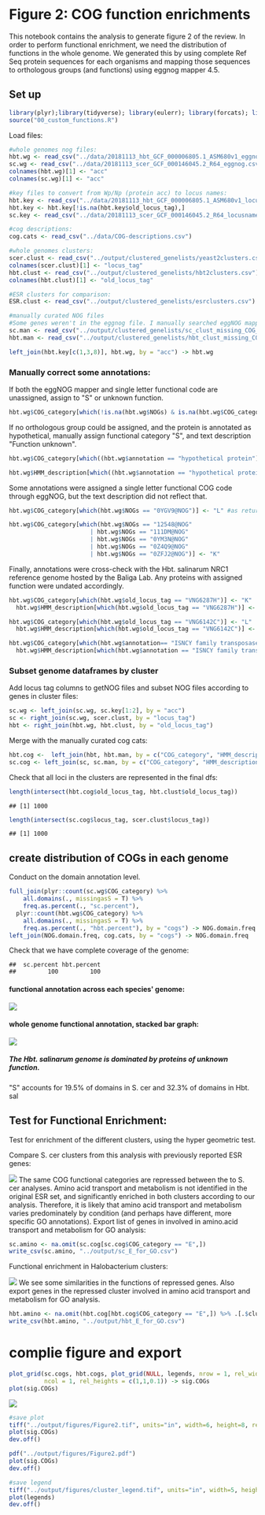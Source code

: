 Figure 2: COG function enrichments
================

This notebook contains the analysis to generate figure 2 of the review. In order to perform functional enrichment, we need the distribution of functions in the whole genome. We generated this by using complete Ref Seq protein sequences for each organisms and mapping those sequences to orthologous groups (and functions) using eggnog mapper 4.5.

Set up
------

``` r
library(plyr);library(tidyverse); library(eulerr); library(forcats); library(viridis); library(cowplot)
source("00_custom_functions.R")
```

Load files:

``` r
#whole genomes nog files:
hbt.wg <- read_csv("../data/20181113_hbt_GCF_000006805.1_ASM680v1_eggnog.csv")
sc.wg <- read_csv("../data/20181113_scer_GCF_000146045.2_R64_eggnog.csv")
colnames(hbt.wg)[1] <- "acc"
colnames(sc.wg)[1] <- "acc"

#key files to convert from Wp/Np (protein acc) to locus names:
hbt.key <- read_csv("../data/20181113_hbt_GCF_000006805.1_ASM680v1_locusnames.csv")
hbt.key <- hbt.key[!is.na(hbt.key$old_locus_tag),]
sc.key <- read_csv("../data/20181113_scer_GCF_000146045.2_R64_locusnames.csv")

#cog descriptions:
cog.cats <- read_csv("../data/COG-descriptions.csv")

#whole genomes clusters:
scer.clust <- read_csv("../output/clustered_genelists/yeast2clusters.csv")
colnames(scer.clust)[1] <- "locus_tag"
hbt.clust <- read_csv("../output/clustered_genelists/hbt2clusters.csv")
colnames(hbt.clust)[1] <- "old_locus_tag"

#ESR clusters for comparison:
ESR.clust <- read_csv("../output/clustered_genelists/esrclusters.csv")

#manually curated NOG files
#Some genes weren't in the eggnog file. I manually searched eggNOG mapper and curated the NOG functional classification for those missing genes. 
sc.man <- read_csv("../output/clustered_genelists/sc_clust_missing_COG_curated.csv")
hbt.man <- read_csv("../output/clustered_genelists/hbt_clust_missing_COG_curated.csv")

left_join(hbt.key[c(1,3,8)], hbt.wg, by = "acc") -> hbt.wg
```

### Manually correct some annotations:

If both the eggNOG mapper and single letter functional code are unassigned, assign to "S" or unknown function.

``` r
hbt.wg$COG_category[which(!is.na(hbt.wg$NOGs) & is.na(hbt.wg$COG_category))] <- "S"
```

If no orthologous group could be assigned, and the protein is annotated as hypothetical, manually assign functional category "S", and text description "Function unknown".

``` r
hbt.wg$COG_category[which((hbt.wg$annotation == "hypothetical protein") & !is.na(hbt.wg$NOGs) & is.na(hbt.wg$COG_category))] <- "S"

hbt.wg$HMM_description[which((hbt.wg$annotation == "hypothetical protein") & !is.na(hbt.wg$NOGs) & is.na(hbt.wg$COG_category))] <- "Function unknown" 
```

Some annotations were assigned a single letter functional COG code through eggNOG, but the text description did not reflect that.

``` r
hbt.wg$COG_category[which(hbt.wg$NOGs == "0YGV9@NOG")] <- "L" #as returned by egNOG 

hbt.wg$COG_category[which(hbt.wg$NOGs == "12548@NOG" 
                       | hbt.wg$NOGs == "111DM@NOG" 
                       | hbt.wg$NOGs == "0YM3N@NOG" 
                       | hbt.wg$NOGs == "0Z4Q9@NOG" 
                       | hbt.wg$NOGs == "0ZFJ2@NOG")] <- "K"
```

Finally, annotations were cross-check with the Hbt. salinarum NRC1 reference genome hosted by the Baliga Lab. Any proteins with assigned function were undated accordingly.

``` r
hbt.wg$COG_category[which(hbt.wg$old_locus_tag == "VNG6287H")] <- "K"
  hbt.wg$HMM_description[which(hbt.wg$old_locus_tag == "VNG6287H")] <- "Transcriptional regulator, arsr family"

hbt.wg$COG_category[which(hbt.wg$old_locus_tag == "VNG6142C")] <- "L"
  hbt.wg$HMM_description[which(hbt.wg$old_locus_tag == "VNG6142C")] <- "conserved halobacteria DNA primase"

hbt.wg$COG_category[which(hbt.wg$annotation== "ISNCY family transposase ISH7A")] <- "L"
  hbt.wg$HMM_description[which(hbt.wg$annotation == "ISNCY family transposase ISH7A")] <- "transposase"
```

### Subset genome dataframes by cluster

Add locus tag columns to getNOG files and subset NOG files according to genes in cluster files:

``` r
sc.wg <- left_join(sc.wg, sc.key[1:2], by = "acc")
sc <- right_join(sc.wg, scer.clust, by = "locus_tag")
hbt <- right_join(hbt.wg, hbt.clust, by = "old_locus_tag")
```

Merge with the manually curated cog cats:

``` r
hbt.cog <-  left_join(hbt, hbt.man, by = c("COG_category", "HMM_description", "old_locus_tag", "cluster"))
sc.cog <- left_join(sc, sc.man, by = c("COG_category", "HMM_description", "locus_tag", "cluster"))
```

Check that all loci in the clusters are represented in the final dfs:

``` r
length(intersect(hbt.cog$old_locus_tag, hbt.clust$old_locus_tag))
```

    ## [1] 1000

``` r
length(intersect(sc.cog$locus_tag, scer.clust$locus_tag))
```

    ## [1] 1000

create distribution of COGs in each genome
------------------------------------------

Conduct on the domain annotation level.

``` r
full_join(plyr::count(sc.wg$COG_category) %>%
    all.domains(., missingasS = T) %>%
    freq.as.percent(., "sc.percent"), 
  plyr::count(hbt.wg$COG_category) %>%
    all.domains(., missingasS = T) %>%
    freq.as.percent(., "hbt.percent"), by = "cogs") -> NOG.domain.freq
left_join(NOG.domain.freq, cog.cats, by = "cogs") -> NOG.domain.freq
```

Check that we have complete coverage of the genome:

    ##  sc.percent hbt.percent 
    ##         100         100

#### functional annotation across each species' genome:

![](02_Figure2_function_files/figure-markdown_github/unnamed-chunk-13-1.png)

#### whole genome functional annotation, stacked bar graph:

![](02_Figure2_function_files/figure-markdown_github/unnamed-chunk-14-1.png)

##### The Hbt. salinarum genome is dominated by proteins of unknown function.

"S" accounts for 19.5% of domains in S. cer and 32.3% of domains in Hbt. sal

Test for Functional Enrichment:
-------------------------------

Test for enrichment of the different clusters, using the hyper geometric test.

Compare S. cer clusters from this analysis with previously reported ESR genes:

![](02_Figure2_function_files/figure-markdown_github/unnamed-chunk-17-1.png) The same COG functional categories are repressed between the to S. cer analyses. Amino acid transport and metabolism is not identified in the original ESR set, and significantly enriched in both clusters according to our analysis. Therefore, it is likely that amino acid transport and metabolism varies predominately by condition (and perhaps have different, more specific GO annotations). Export list of genes in involved in amino.acid transport and metabolism for GO analysis:

``` r
sc.amino <- na.omit(sc.cog[sc.cog$COG_category == "E",])
write_csv(sc.amino, "../output/sc_E_for_GO.csv")
```

Functional enrichment in Halobacterium clusters:

![](02_Figure2_function_files/figure-markdown_github/unnamed-chunk-20-1.png) We see some similarities in the functions of repressed genes. Also export genes in the repressed cluster involved in amino acid transport and metabolism for GO analysis.

``` r
hbt.amino <- na.omit(hbt.cog[hbt.cog$COG_category == "E",]) %>% .[.$cluster == 2,]
write_csv(hbt.amino, "../output/hbt_E_for_GO.csv")
```

complie figure and export
=========================

``` r
plot_grid(sc.cogs, hbt.cogs, plot_grid(NULL, legends, nrow = 1, rel_widths = c(0.5,1)), 
          ncol = 1, rel_heights = c(1,1,0.1)) -> sig.COGs
plot(sig.COGs)
```

![](02_Figure2_function_files/figure-markdown_github/unnamed-chunk-22-1.png)

``` r
#save plot
tiff("../output/figures/Figure2.tif", units="in", width=6, height=8, res=300)
plot(sig.COGs)
dev.off()

pdf("../output/figures/Figure2.pdf")
plot(sig.COGs)
dev.off()

#save legend
tiff("../output/figures/cluster_legend.tif", units="in", width=5, height=1, res=300)
plot(legends)
dev.off()
```
